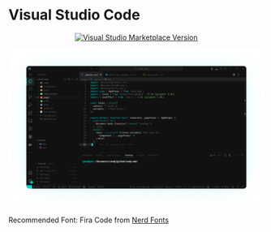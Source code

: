 # Visual Studio Code

<p align="center">
  <a href="https://marketplace.visualstudio.com/items?itemName=coodyme.infinity" target="__blank"><img src="https://img.shields.io/visual-studio-marketplace/v/coodyme.infinity.svg?color=00DFD8&amp;label=Marketplace&logo=visual-studio-code" alt="Visual Studio Marketplace Version" />
  </a>
</p>

<img alt="visual-studio-code-dark" src="https://github.com/coodyme/theme/blob/main/screenshots/visual-studio-code-dark.png?raw=true">

Recommended Font: Fira Code from [Nerd Fonts](https://www.nerdfonts.com/font-downloads)
    